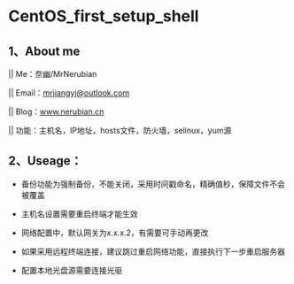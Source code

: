 # CentOS_first_setup_shell

## 1、About me

|| Me：奈幽/MrNerubian

|| Email：[mrjiangyj@outlook.com](mailto:mrjiangyj@outlook.com)

|| Blog：www.nerubian.cn

|| 功能：主机名，IP地址，hosts文件，防火墙，selinux，yum源

## 2、Useage：

- 备份功能为强制备份，不能关闭，采用时间戳命名，精确值秒，保障文件不会被覆盖

- 主机名设置需要重启终端才能生效

- 网络配置中，默认网关为x.x.x.2，有需要可手动再更改

- 如果采用远程终端连接，建议跳过重启网络功能，直接执行下一步重启服务器

- 配置本地光盘源需要连接光驱

  

